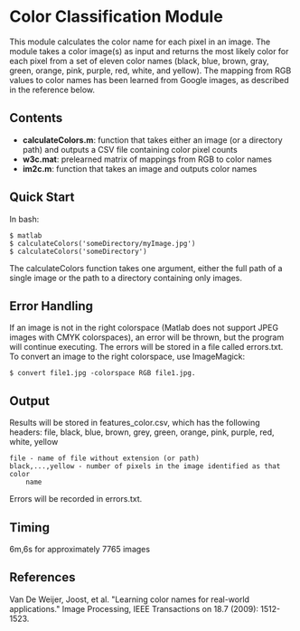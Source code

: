 # Color Classification Module

This module calculates the color name for each pixel in an image. The module
takes a color image(s) as input and returns the most likely color for each pixel
from a set of eleven color names (black, blue, brown, gray, green, orange, pink,
purple, red, white, and yellow). The mapping from RGB values to color names has
been learned from Google images, as described in the reference below.

## Contents
- **calculateColors.m**: function that takes either an image (or a directory path)
	and outputs a CSV file containing color pixel counts 
- **w3c.mat**: prelearned matrix of mappings from RGB to color names
- **im2c.m**: function that takes an image and outputs color names

## Quick Start
In bash:
```
$ matlab
$ calculateColors('someDirectory/myImage.jpg')
$ calculateColors('someDirectory')
```

The calculateColors function takes one argument, either the full path of a
single image or the path to a directory containing only images.

## Error Handling
If an image is not in the right colorspace (Matlab does not support JPEG images
with CMYK colorspaces), an error will be thrown, but the program will continue
executing. The errors will be stored in a file called errors.txt. To convert an
image to the right colorspace, use ImageMagick:
```
$ convert file1.jpg -colorspace RGB file1.jpg.
```

## Output
Results will be stored in features_color.csv, which has the following headers:
file, black, blue, brown, grey, green, orange, pink, purple, red, white, yellow

	file - name of file without extension (or path)
	black,...,yellow - number of pixels in the image identified as that color
		name

Errors will be recorded in errors.txt.

## Timing
6m,6s for approximately 7765 images

## References
Van De Weijer, Joost, et al. "Learning color names for real-world applications."
Image Processing, IEEE Transactions on 18.7 (2009): 1512-1523.
